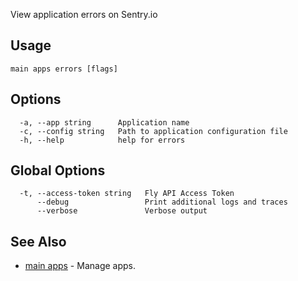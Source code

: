 View application errors on Sentry.io

## Usage
~~~
main apps errors [flags]
~~~

## Options

~~~
  -a, --app string      Application name
  -c, --config string   Path to application configuration file
  -h, --help            help for errors
~~~

## Global Options

~~~
  -t, --access-token string   Fly API Access Token
      --debug                 Print additional logs and traces
      --verbose               Verbose output
~~~

## See Also

* [main apps](/docs/flyctl/main-apps/)	 - Manage apps.


